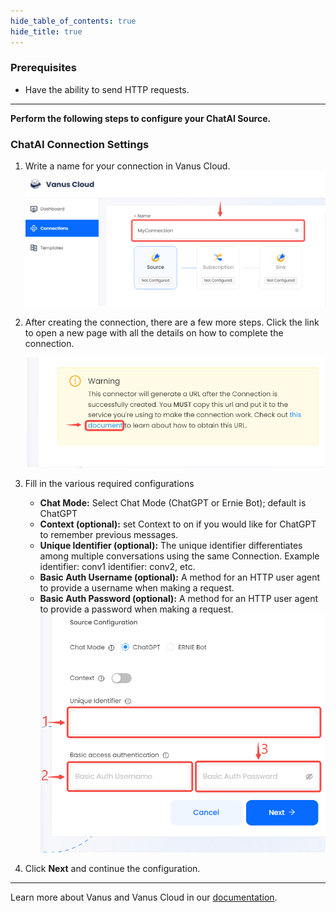 ```yaml
--- 
hide_table_of_contents: true
hide_title: true
---
```


### Prerequisites

- Have the ability to send HTTP requests.

---

**Perform the following steps to configure your ChatAI Source.**

### ChatAI Connection Settings

1. Write a name for your connection in Vanus Cloud.
   ![img.png](images/1.png) 

2. After creating the connection, there are a few more steps. Click the link to open a new page with all the details on how to complete the connection. 

   ![](images/click%20document.png)  

3. Fill in the various required configurations
    - **Chat Mode:** Select Chat Mode (ChatGPT or Ernie Bot); default is ChatGPT
    - **Context (optional):** set Context to on if you would like for ChatGPT to remember previous messages.
    - **Unique Identifier (optional):** The unique identifier differentiates among multiple conversations using the same Connection. Example identifier: conv1 identifier: conv2, etc.
    - **Basic Auth Username (optional):** A method for an HTTP user agent to provide a username when making a request.
    - **Basic Auth Password (optional):** A method for an HTTP user agent to provide a password when making a request.  
      ![img.png](images/source%20config2.png)

4. Click **Next** and continue the configuration.

---

Learn more about Vanus and Vanus Cloud in our [documentation](https://docs.vanus.ai).

